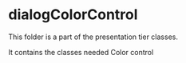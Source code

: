 # dialogColorControl

This folder is a part of the presentation tier classes.

It contains the classes needed Color control 
